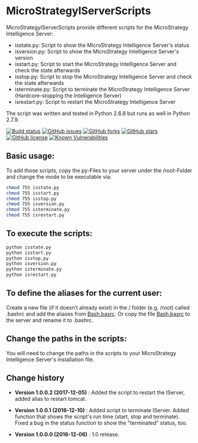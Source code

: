 MicroStrategyIServerScripts
====================================

MicroStrategyIServerScripts provide different scripts for the MicroStrategy Intelligence Server:
<ul>
<li>isstate.py:	Script to show the MicroStrategy Intelligence Server's status</li>
<li>isversion.py: Script to show the MicroStrategy Intelligence Server's version</li>
<li>isstart.py:	Script to start the MicroStrategy Intelligence Server and check the state afterwards</li>
<li>isstop.py: Script to stop the MicroStrategy Intelligence Server and check the state afterwards</li>
<li>isterminate.py: Script to terminate the MicroStrategy Intelligence Server (Hardcore-stopping the Intelligence Server)</li>
<li>isrestart.py:	Script to restart the MicroStrategy Intelligence Server</li>
</ul>

The script was written and tested in Python 2.6.8 but runs as well in Python 2.7.9.

[![Build status](https://ci.appveyor.com/api/projects/status/h9n6uochm3mu3o2p?svg=true)](https://ci.appveyor.com/project/SeppPenner/microstrategyiserverscripts)
[![GitHub issues](https://img.shields.io/github/issues/SeppPenner/MicroStrategyIServerScripts.svg)](https://github.com/SeppPenner/MicroStrategyIServerScripts/issues)
[![GitHub forks](https://img.shields.io/github/forks/SeppPenner/MicroStrategyIServerScripts.svg)](https://github.com/SeppPenner/MicroStrategyIServerScripts/network)
[![GitHub stars](https://img.shields.io/github/stars/SeppPenner/MicroStrategyIServerScripts.svg)](https://github.com/SeppPenner/MicroStrategyIServerScripts/stargazers)
[![GitHub license](https://img.shields.io/badge/license-AGPL-blue.svg)](https://raw.githubusercontent.com/SeppPenner/MicroStrategyIServerScripts/master/License.txt)
[![Known Vulnerabilities](https://snyk.io/test/github/SeppPenner/MicroStrategyIServerScripts/badge.svg)](https://snyk.io/test/github/SeppPenner/MicroStrategyIServerScripts) 

## Basic usage:
To add those scripts, copy the py-Files to your server under the /root-Folder and change the mode
to be executable via:
```bash
chmod 755 isstate.py
chmod 755 isstart.py
chmod 755 isstop.py
chmod 755 isversion.py
chmod 755 isterminate.py
chmod 755 isrestart.py
```

## To execute the scripts:
```python
python isstate.py
python isstart.py
python isstop.py
python isversion.py
python isterminate.py
python isrestart.py
```

## To define the aliases for the current user:
Create a new file (if it doesn’t already exist) in the /<username> folder (e.g. /root) called .bashrc and add the aliases from [Bash.basrc](https://github.com/SeppPenner/MicroStrategyIServerScripts/blob/master/Bash.bashrc).
Or copy the file [Bash.basrc](https://github.com/SeppPenner/MicroStrategyIServerScripts/blob/master/Bash.bashrc) to the server and rename it to .bashrc.

## Change the paths in the scripts:
You will need to change the paths in the scripts to your MicroStrategy Intelligence Server's installation file.

Change history
--------------
* **Version 1.0.0.2 (2017-12-05)** : Added the script to restart the IServer, added alias to restart tomcat.

* **Version 1.0.0.1 (2016-12-10)** : Added script to terminate IServer. Added function that shows the script's run time (start, stop and terminate).
									 Fixed a bug in the status function to show the "terminated" status, too.
* **Version 1.0.0.0 (2016-12-06)** : 1.0 release.
